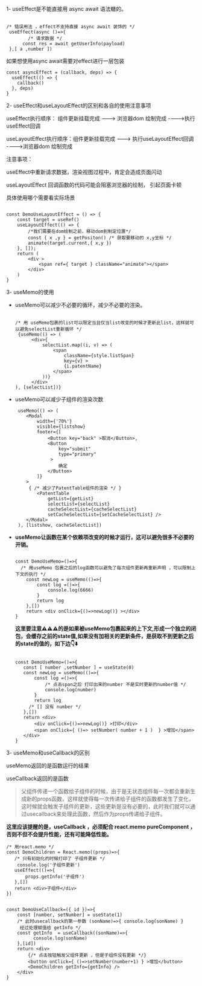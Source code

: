 1-  useEffect是不能直接用 async await 语法糖的。

```react

/* 错误用法 ，effect不支持直接 async await 装饰的 */
 useEffect(async ()=>{
        /* 请求数据 */
      const res = await getUserInfo(payload)
 },[ a ,number ])
```

 如果想使用async await需要对effect进行一层包装

```react
const asyncEffect = (callback, deps) => {
  useEffect(() => {
    callback()
  }, deps)
}
```

2- useEffect和useLayoutEffect的区别和各自的使用注意事项

useEffect执行顺序： 组件更新挂载完成 ---> 浏览器dom 绘制完成 ---->执行useEffect回调

useLayoutEffect执行顺序：组件更新挂载完成 ---> 执行useLayoutEffect回调 ---->浏览器dom 绘制完成

注意事项：

useEffect中重新请求数据，渲染视图过程中，肯定会造成页面闪动

useLayoutEffect 回调函数的代码可能会阻塞浏览器的绘制， 引起页面卡顿

具体使用哪个需要看实际场景

```react

const DemoUseLayoutEffect = () => {
    const target = useRef()
    useLayoutEffect(() => {
        /*我们需要在dom绘制之前，移动dom到制定位置*/
        const { x ,y } = getPositon() /* 获取要移动的 x,y坐标 */
        animate(target.current,{ x,y })
    }, []);
    return (
        <div >
            <span ref={ target } className="animate"></span>
        </div>
    )
}
```

3- useMemo的使用

- useMemo可以减少不必要的循环，减少不必要的渲染。

  ```react
  
  /* 用 useMemo包裹的list可以限定当且仅当list改变的时候才更新此list，这样就可以避免selectList重新循环 */
   {useMemo(() => (
        <div>{
            selectList.map((i, v) => (
                <span
                    className={style.listSpan}
                    key={v} >
                    {i.patentName} 
                </span>
            ))}
        </div>
  ), [selectList])}
  ```

- useMemo可以减少子组件的渲染次数

  ```react
   useMemo(() => (
      <Modal
          width={'70%'}
          visible={listshow}
          footer={[
              <Button key="back" >取消</Button>,
              <Button
                  key="submit"
                  type="primary"
               >
                  确定
              </Button>
          ]}
      > 
       { /* 减少了PatentTable组件的渲染 */ }
          <PatentTable
              getList={getList}
              selectList={selectList}
              cacheSelectList={cacheSelectList}
              setCacheSelectList={setCacheSelectList} />
      </Modal>
   ), [listshow, cacheSelectList])
  ```

  

- **useMemo让函数在某个依赖项改变的时候才运行，这可以避免很多不必要的开销。**

  ```react
  
  const DemoUseMemo=()=>{
    /* 用useMemo 包裹之后的log函数可以避免了每次组件更新再重新声明 ，可以限制上下文的执行 */
      const newLog = useMemo(()=>{
          const log =()=>{
              console.log(6666)
          }
          return log
      },[])
      return <div onClick={()=>newLog()} ></div>
  }
  ```

  **这里要注意⚠️⚠️⚠️的是如果被useMemo包裹起来的上下文,形成一个独立的闭包，会缓存之前的state值,如果没有加相关的更新条件，是获取不到更新之后的state的值的，如下边👇⬇️**

   ```react
  
  const DemoUseMemo=()=>{
      const [ number ,setNumber ] = useState(0)
      const newLog = useMemo(()=>{
          const log =()=>{
              /* 点击span之后 打印出来的number 不是实时更新的number值 */
              console.log(number)
          }
          return log
        /* [] 没有 number */  
      },[])
      return <div>
          <div onClick={()=>newLog()} >打印</div>
          <span onClick={ ()=> setNumber( number + 1 )  } >增加</span>
      </div>
  }
   ```

  

3- useMemo和useCallback的区别

useMemo返回的是函数运行的结果

useCallback返回的是函数

> 父组件传递一个函数给子组件的时候，由于是无状态组件每一次都会重新生成新的props函数，这样就使得每一次传递给子组件的函数都发生了变化，这时候就会触发子组件的更新，这些更新是没有必要的，此时我们就可以通过usecallback来处理此函数，然后作为props传递给子组件。

**这里应该提醒的是，useCallback ，必须配合 react.memo pureComponent ，否则不但不会提升性能，还有可能降低性能。**

```react
/* 用react.memo */
const DemoChildren = React.memo((props)=>{
   /* 只有初始化的时候打印了 子组件更新 */
    console.log('子组件更新')
   useEffect(()=>{
       props.getInfo('子组件')
   },[])
   return <div>子组件</div>
})


const DemoUseCallback=({ id })=>{
    const [number, setNumber] = useState(1)
    /* 此时usecallback的第一参数 (sonName)=>{ console.log(sonName) }
     经过处理赋值给 getInfo */
    const getInfo  = useCallback((sonName)=>{
          console.log(sonName)
    },[id])
    return <div>
        {/* 点击按钮触发父组件更新 ，但是子组件没有更新 */}
        <button onClick={ ()=>setNumber(number+1) } >增加</button>
        <DemoChildren getInfo={getInfo} />
    </div>
}
```

